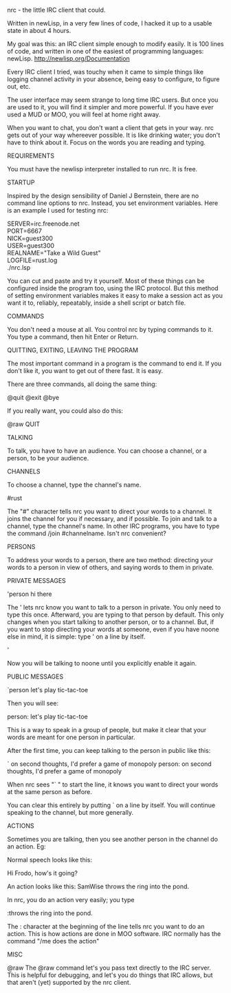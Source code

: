 nrc - the little IRC client that could.

Written in newLisp, in a very few lines of code, I hacked it up to a usable
state in about 4 hours.

My goal was this: an IRC client simple enough to modify easily.  It is 100
lines of code, and written in one of the easiest of programming languages:
newLisp.  http://newlisp.org/Documentation

Every IRC client I tried, was touchy when it came to simple things like logging
channel activity in your absence, being easy to configure, to figure out, etc.

The user interface may seem strange to long time IRC users.  But once you are
used to it, you will find it simpler and more powerful.  If you have ever used
a MUD or MOO, you will feel at home right away.

When you want to chat, you don't want a client that gets in your way.  nrc gets
out of your way whereever possible.  It is like drinking water; you don't have
to think about it.  Focus on the words you are reading and typing.

REQUIREMENTS

You must have the newlisp interpreter installed to run nrc.  It is free.

STARTUP

Inspired by the design sensibility of Daniel J Bernstein, there are no command
line options to nrc.  Instead, you set environment variables.  Here is an
example I used for testing nrc:

SERVER=irc.freenode.net \
PORT=6667 \
NICK=guest300 \
USER=guest300 \
REALNAME="Take a Wild Guest" \
LOGFILE=rust.log \
./nrc.lsp

You can cut and paste and try it yourself.  Most of these things can be
configured inside the program too, using the IRC protocol.  But this method of
setting environment variables makes it easy to make a session act as you want
it to, reliably, repeatably, inside a shell script or batch file.

COMMANDS

You don't need a mouse at all.  You control nrc by typing commands to it.  You
type a command, then hit Enter or Return.

QUITTING, EXITING, LEAVING THE PROGRAM

The most important command in a program is the command to end it.  If you don't
like it, you want to get out of there fast.  It is easy.

There are three commands, all doing the same thing:

@quit
@exit
@bye

If you really want, you could also do this:

@raw QUIT

TALKING

To talk, you have to have an audience.  You can choose a channel, or a person,
to be your audience.

CHANNELS

To choose a channel, type the channel's name.

#rust

The "#" character tells nrc you want to direct your words to a channel.  It
joins the channel for you if necessary, and if possible.  To join and talk to a
channel, type the channel's name.  In other IRC programs, you have to type the
command /join #channelname.  Isn't nrc convenient?

PERSONS

To address your words to a person, there are two method: directing your words
to a person in view of others, and saying words to them in private.

PRIVATE MESSAGES

'person hi there

The ' lets nrc know you want to talk to a person in private.  You only need to
type this once.  Afterward, you are typing to that person by default.  This
only changes when you start talking to another person, or to a channel.  But,
if you want to stop directing your words at someone, even if you have noone
else in mind, it is simple: type ' on a line by itself.

'

Now you will be talking to noone until you explicitly enable it again.

PUBLIC MESSAGES

`person let's play tic-tac-toe

Then you will see:

<yourself>person: let's play tic-tac-toe

This is a way to speak in a group of people, but make it clear that your words
are meant for one person in particular.

After the first time, you can keep talking to the person in public like this:

` on second thoughts, I'd prefer a game of monopoly
<yourself>person: on second thoughts, I'd prefer a game of monopoly

When nrc sees "` " to start the line, it knows you want to direct your words at
the same person as before.

You can clear this entirely by putting ` on a line by itself.  You will
continue speaking to the channel, but more generally.

ACTIONS

Sometimes you are talking, then you see another person in the channel do an
action.  Eg:

Normal speech looks like this:

<SamWise> Hi Frodo, how's it going?

An action looks like this:
SamWise throws the ring into the pond.

In nrc, you do an action very easily; you type

:throws the ring into the pond.

The : character at the beginning of the line tells nrc you want to do an
action.  This is how actions are done in MOO software.  IRC normally has the
command "/me does the action"

MISC

@raw <text>
  The @raw command let's you pass text directly to the IRC server.  This is
helpful for debugging, and let's you do things that IRC allows, but that aren't
(yet) supported by the nrc client.
